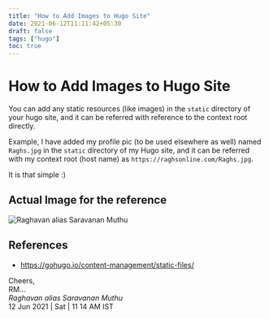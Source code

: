 ```yaml
---
title: "How to Add Images to Hugo Site"
date: 2021-06-12T11:11:42+05:30
draft: false
tags: ["hugo"]
toc: true
---
```


# How to Add Images to Hugo Site

You can add any static resources (like images) in the `static` directory of your hugo site, and
it can be referred with reference to the context root directly. 

<!--more-->

Example, I have added my profile pic (to be used elsewhere as well) named `Raghs.jpg` in the `static`
directory of my Hugo site, and it can be referred with my context root (host name) as 
`https://raghsonline.com/Raghs.jpg`. 

It is that simple :) 

## Actual Image for the reference 

<img src="https://raghsonline.com/Raghs.jpg" alt="Raghavan alias Saravanan Muthu"/>

## References

* https://gohugo.io/content-management/static-files/

Cheers,\
RM...\
_Raghavan alias Saravanan Muthu_\
12 Jun 2021 | Sat | 11 14 AM IST
